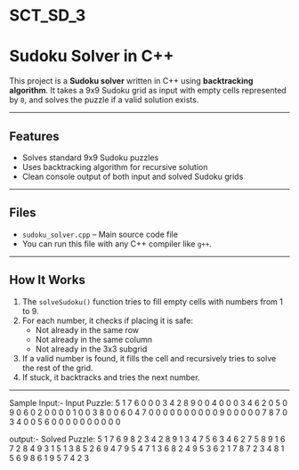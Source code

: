 # SCT_SD_3
#  Sudoku Solver in C++

This project is a **Sudoku solver** written in C++ using **backtracking algorithm**. It takes a 9x9 Sudoku grid as input with empty cells represented by `0`, and solves the puzzle if a valid solution exists.

---

##  Features

- Solves standard 9x9 Sudoku puzzles
- Uses backtracking algorithm for recursive solution
- Clean console output of both input and solved Sudoku grids

---

## Files

- `sudoku_solver.cpp` – Main source code file
- You can run this file with any C++ compiler like `g++`.

---

##  How It Works

1. The `solveSudoku()` function tries to fill empty cells with numbers from 1 to 9.
2. For each number, it checks if placing it is safe:
   - Not already in the same row
   - Not already in the same column
   - Not already in the 3x3 subgrid
3. If a valid number is found, it fills the cell and recursively tries to solve the rest of the grid.
4. If stuck, it backtracks and tries the next number.

---


Sample Input:-
Input Puzzle:
5 1 7 6 0 0 0 3 4
2 8 9 0 0 4 0 0 0
3 4 6 2 0 5 0 9 0
6 0 2 0 0 0 0 1 0
0 3 8 0 0 6 0 4 7
0 0 0 0 0 0 0 0 0
0 9 0 0 0 0 0 7 8
7 0 3 4 0 0 5 6 0
0 0 0 0 0 0 0 0 0


output:-
Solved Puzzle:
5 1 7 6 9 8 2 3 4
2 8 9 1 3 4 7 5 6
3 4 6 2 7 5 8 9 1
6 7 2 8 4 9 3 1 5
1 3 8 5 2 6 9 4 7
9 5 4 7 1 3 6 8 2
4 9 5 3 6 2 1 7 8 
7 2 3 4 8 1 5 6 9
8 6 1 9 5 7 4 2 3



